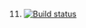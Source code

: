 
11. [![Build status](https://ci.appveyor.com/api/projects/status/0nhtbhuc5dvkopio?svg=true)](https://ci.appveyor.com/project/Egor1515/webservice)

